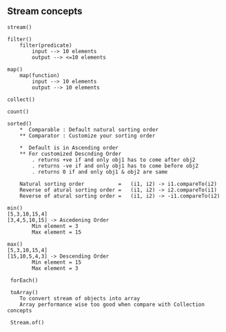 Stream concepts
---------------------
    stream()
    
    filter()
        filter(predicate)
            input --> 10 elements
            output --> <=10 elements
    
    map()
        map(function)
            input --> 10 elements
            output --> 10 elements

    collect()

    count()

    sorted()
        *  Comparable : Default natural sorting order
        ** Comparator : Customize your sorting order

        *  Default is in Ascending order
        ** For customized Descnding Order
            . returns +ve if and only obj1 has to come after obj2
            . returns -ve if and only obj1 has to come before obj2
            . returns 0 if and only obj1 & obj2 are same
            
        Natural sorting order           =   (i1, i2) -> i1.compareTo(i2)
        Reverse of atural sorting order =   (i1, i2) -> i2.compareTo(i1)
        Reverse of atural sorting order =   (i1, i2) -> -i1.compareTo(i2)

    min()
    [5,3,10,15,4]
    [3,4,5,10,15] -> Ascedening Order
            Min element = 3
            Max element = 15
    
    max()
    [5,3,10,15,4]
    [15,10,5,4,3] -> Descending Order
            Min element = 15
            Max element = 3
            
     forEach()
            
     toArray()
        To convert stream of objects into array
        Array performance wise too good when compare with Collection concepts
        
     Stream.of()